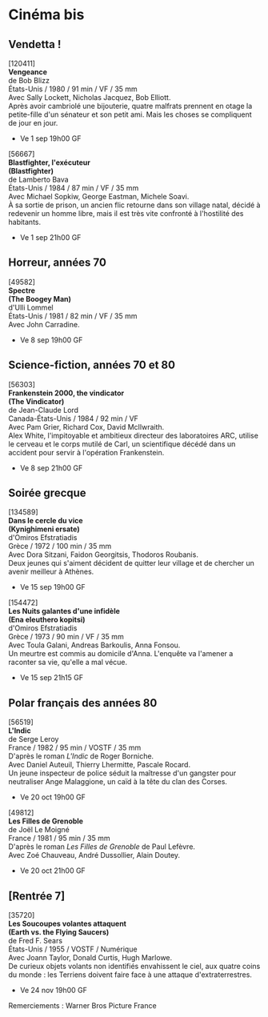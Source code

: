 # Cinéma bis

## Vendetta !

[120411]  
**Vengeance**  
de Bob Blizz  
États-Unis / 1980 / 91 min / VF / 35 mm  
Avec Sally Lockett, Nicholas Jacquez, Bob Elliott.  
Après avoir cambriolé une bijouterie, quatre malfrats prennent en otage la petite-fille d'un sénateur et son petit ami. Mais les choses se compliquent de jour en jour.

- Ve 1 sep 19h00 GF

[56667]  
**Blastfighter, l'exécuteur**  
**(Blastfighter)**  
de Lamberto Bava  
États-Unis / 1984 / 87 min / VF / 35 mm  
Avec Michael Sopkiw, George Eastman, Michele Soavi.  
À sa sortie de prison, un ancien flic retourne dans son village natal, décidé à redevenir un homme libre, mais il est très vite confronté à l'hostilité des habitants.

- Ve 1 sep 21h00 GF

## Horreur, années 70

[49582]  
**Spectre**  
**(The Boogey Man)**  
d'Ulli Lommel  
États-Unis / 1981 / 82 min / VF / 35 mm  
Avec John Carradine.

- Ve 8 sep 19h00 GF

## Science-fiction, années 70 et 80

[56303]  
**Frankenstein 2000, the vindicator**  
**(The Vindicator)**  
de Jean-Claude Lord  
Canada-États-Unis / 1984 / 92 min / VF  
Avec Pam Grier, Richard Cox, David McIlwraith.  
Alex White, l'impitoyable et ambitieux directeur des laboratoires ARC, utilise le cerveau et le corps mutilé de Carl, un scientifique décédé dans un accident pour servir à l'opération Frankenstein.

- Ve 8 sep 21h00 GF

## Soirée grecque

[134589]  
**Dans le cercle du vice**  
**(Kynighimeni ersate)**  
d'Omiros Efstratiadis  
Grèce / 1972 / 100 min / 35 mm  
Avec Dora Sitzani, Faidon Georgitsis, Thodoros Roubanis.  
Deux jeunes qui s'aiment décident de quitter leur village et de chercher un avenir meilleur à Athènes.

- Ve 15 sep 19h00 GF

[154472]  
**Les Nuits galantes d'une infidèle**  
**(Ena eleuthero kopitsi)**  
d'Omiros Efstratiadis  
Grèce / 1973 / 90 min / VF / 35 mm  
Avec Toula Galani, Andreas Barkoulis, Anna Fonsou.  
Un meurtre est commis au domicile d'Anna. L'enquête va l'amener a raconter sa vie, qu'elle a mal vécue.

- Ve 15 sep 21h15 GF

## Polar français des années 80

[56519]  
**L'Indic**  
de Serge Leroy  
France / 1982 / 95 min / VOSTF / 35 mm  
D'après le roman _L'Indic_ de Roger Borniche.  
Avec Daniel Auteuil, Thierry Lhermitte, Pascale Rocard.  
Un jeune inspecteur de police séduit la maîtresse d'un gangster pour neutraliser Ange Malaggione, un caïd à la tête du clan des Corses.

- Ve 20 oct 19h00 GF

[49812]  
**Les Filles de Grenoble**  
de Joël Le Moigné  
France / 1981 / 95 min / 35 mm  
D'après le roman _Les Filles de Grenoble_ de Paul Lefèvre.  
Avec Zoé Chauveau, André Dussollier, Alain Doutey.

- Ve 20 oct 21h00 GF

## [Rentrée 7]

[35720]  
**Les Soucoupes volantes attaquent**  
**(Earth vs. the Flying Saucers)**  
de Fred F. Sears  
États-Unis / 1955 / VOSTF / Numérique  
Avec Joann Taylor, Donald Curtis, Hugh Marlowe.  
De curieux objets volants non identifiés envahissent le ciel, aux quatre coins du monde : les Terriens doivent faire face à une attaque d'extraterrestres.

- Ve 24 nov 19h00 GF

Remerciements : Warner Bros Picture France